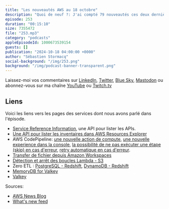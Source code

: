 ```yaml
---
title: "Les nouveautés AWS au 18 octobre"
description: "Quoi de neuf ?: J'ai compté 79 nouveautés ces deux dernières semaines, un poil plus que le rhythme habituel, on sent que la conférence re:Invent à Las Vegas approche. Dans cet épisode vous découvrirez des nouveautés concernant MemoryDB où le remplacant de Redis arrive, des nouvelles API qui vont vous aider à automatiser vos postures de sécurité ou vos inventaires, des nouvelles concernant le zero ETL, Lambda, CodePipeline et Amazon Workspaces "
episode: 253
duration: "00:15:10"
size: 7355472
file: "253.mp3"
category: "podcasts"
appleEpisodeId: 1000673539154
guests: []
publication: "2024-10-18 04:00:00 +0000"
author: "Sébastien Stormacq"
social-background: "/img/253.png"
background: "/img/podcast-banner-transparent.png"
---
```


Laissez-moi vos commentaires sur [LinkedIn](https://www.linkedin.com/in/sebastienstormacq/), [Twitter](https://twitter.com/sebsto), [Blue Sky](https://bsky.app/profile/sebsto.bsky.social), [Mastodon](https://awscommunity.social/@sebsto) ou abonnez-vous sur ma chaîne [YouTube](https://www.youtube.com/sebsto) ou [Twitch.tv](https://www.twitch.tv/sebAWS)

## Liens

Voici les liens vers les pages des services dont nous avons parlé dans l'épisode.

- [Service Reference Information](https://aws.amazon.com/about-aws/whats-new/2024/10/streamline-automation-policy-management-workflows-service-reference-information/), une API pour lister les APIs.
- [Une API pour lister les inventaires dans AWS Resources Explorer](https://aws.amazon.com/about-aws/whats-new/2024/10/aws-resource-explorer-api-list-resource-inventory/)
- AWS CodePipeline: [une nouvelle action de compute](https://aws.amazon.com/about-aws/whats-new/2024/10/aws-codepipeline-general-purpose-compute-action/), [une nouvelle experience dans la console](https://aws.amazon.com/about-aws/whats-new/2024/10/aws-codepipeline-getting-started-experience/), [la possibilité de ne pas exécuter une étape (skip) en cas d'erreur](https://aws.amazon.com/about-aws/whats-new/2024/10/aws-codepipeline-skipping-stage/), [retry automatique en cas d'erreur](https://aws.amazon.com/about-aws/whats-new/2024/10/aws-codepipeline-automatic-retry-stage-failure/).
- [Transfer de fichier depuis Amazon Workspaces](https://aws.amazon.com/about-aws/whats-new/2024/10/amazon-workspaces-file-transfer-sessions-local-devices/)
- [Détection et arrêt des boucles Lambda - S3](https://aws.amazon.com/about-aws/whats-new/2024/10/aws-lambda-detects-stops-recursive-loops-lambda-s3/)
- Zero ETL : [PostgreSQL - Redshift](https://aws.amazon.com/about-aws/whats-new/2024/10/amazon-aurora-postgresql-zero-etl-integration-redshift-generally-available/), [DynamoDB - Redshift](https://aws.amazon.com/about-aws/whats-new/2024/10/amazon-dynamodb-zero-etl-integration-redshift/)
- [MemoryDB for Valkey](https://aws.amazon.com/about-aws/whats-new/2024/10/amazon-memorydb-valkey/)
- [Valkey](https://valkey.io/download/)

Sources: 

- [AWS News Blog](https://aws.amazon.com/blogs/aws/)
- [What's new feed](https://aws.amazon.com/about-aws/whats-new/2023/)
